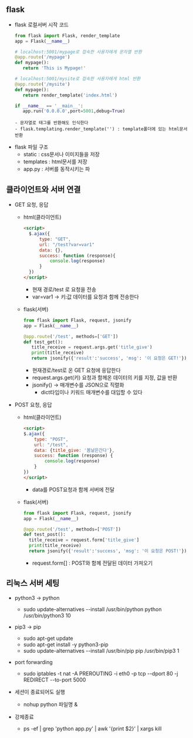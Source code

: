 ## flask 
- flask 로컬서버 시작 코드
    ```py
    from flask import Flask, render_template
    app = Flask(__name__)

    # localhost:5001/mypage로 접속한 사용자에게 문자열 반환
    @app.route('/mypage')
    def mypage():
       return 'This is Mypage!'

    # localhost:5001/mysite로 접속한 사용자에게 html 반환
    @app.route('/mysite')
    def mypage():
       return render_template('index.html')
  
    if __name__ == '__main__':  
       app.run('0.0.0.0',port=5001,debug=True)
    ```
      - 문자열로 태그를 반환해도 인식한다
      - flask.templating.render_template('') : template폴더에 있는 html문서 반환
		
- flask 파일 구조
  - static : css문서나 이미지들을 저장
  - templates : html문서를 저장
  - app.py : 서버를 동작시키는 파

  
## 클라이언트와 서버 연결
- GET 요청, 응답
  - html(클라이언트)
    ```html
    <script>
      $.ajax({
          type: "GET",
          url: "/test?var=var1"
          data: {},
          success: function (response){
              console.log(response) 
          }
      })
    </script>
    ```
    - 현재 경로/test 로 요청을 전송
    - var=var1 -> 키:값 데이터를 요청과 함께 전송한다

  - flask(서버)
    ```python
    from flask import Flask, request, jsonify
    app = Flask(__name__)
    
    @app.route('/test', methods=['GET'])
    def test_get():
       title_receive = request.args.get('title_give')
       print(title_receive)
       return jsonify({'result':'success', 'msg': '이 요청은 GET!'})
    ```
    - 현재경로/test로 온 GET 요청에 응답한다
    - request.args.get(키) 요청과 함께온 데이터의 키를 지정,  값을 반환
    - jsonify() -> 매개변수를 JSON으로 직렬화
      - dict타입이나 키워드 매개변수를 대입할 수 있다
  
- POST 요청, 응답
  - html(클라이언트)
    ```html
    <script>
    $.ajax({
        type: "POST",
        url: "/test",
        data: {title_give: '봄날은간다'},
        success: function (response) {
            console.log(response)
        }
    })
    </script>
    ```
    - data를 POST요청과 함께 서버에 전달

  - flask(서버)
    ```python
    from flask import Flask, request, jsonify
    app = Flask(__name__)
    
    @app.route('/test', methods=['POST'])
    def test_post():
      title_receive = request.form['title_give']
      print(title_receive)
      return jsonify({'result':'success', 'msg': '이 요청은 POST!'})
    ```
    - request.form[] : POST와 함께 전달된 데이터 가져오기

## 리눅스 서버 세팅
- python3 -> python
  - sudo update-alternatives --install /usr/bin/python python /usr/bin/python3 10

- pip3 -> pip
  - sudo apt-get update
  - sudo apt-get install -y python3-pip
  - sudo update-alternatives --install /usr/bin/pip pip /usr/bin/pip3 1

- port forwarding
  - sudo iptables -t nat -A PREROUTING -i eth0 -p tcp --dport 80 -j REDIRECT --to-port 5000

- 세션이 종료되어도 실행
  - nohup python 파일명 &

- 강제종료
  - ps -ef | grep 'python app.py' | awk '{print $2}' | xargs kill